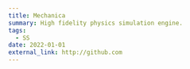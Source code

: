 ```yaml
---
title: Mechanica
summary: High fidelity physics simulation engine.
tags:
  - SS
date: 2022-01-01
external_link: http://github.com
---
```

